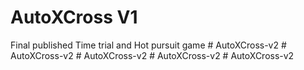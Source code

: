 # AutoXCross V1
 Final published Time trial and Hot pursuit game
#   A u t o X C r o s s - v 2  
 #   A u t o X C r o s s - v 2  
 #   A u t o X C r o s s - v 2  
 #   A u t o X C r o s s - v 2  
 #   A u t o X C r o s s - v 2  
 